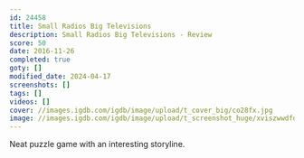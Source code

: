 ```yaml
---
id: 24458
title: Small Radios Big Televisions
description: Small Radios Big Televisions - Review
score: 50
date: 2016-11-26
completed: true
goty: []
modified_date: 2024-04-17
screenshots: []
tags: []
videos: []
cover: //images.igdb.com/igdb/image/upload/t_cover_big/co28fx.jpg
image: //images.igdb.com/igdb/image/upload/t_screenshot_huge/xviszwwdfdmubpveirdf.jpg
---
```

Neat puzzle game with an interesting storyline.